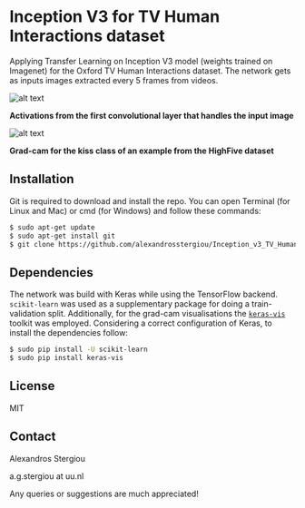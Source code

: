 # Inception V3 for TV Human Interactions dataset
Applying Transfer Learning on Inception V3 model (weights trained on Imagenet) for the Oxford TV Human Interactions dataset. The network gets as inputs images extracted every 5 frames from videos.

![alt text](https://github.com/alexandrosstergiou/Inception_v3_TV_Human_Interactions/blob/master/inception_v3_activations_vis/layer_1_conv2d_1.png "Layer_1_Conv_2D")

**Activations from the first convolutional layer that handles the input image**

![alt text](https://github.com/alexandrosstergiou/Inception_v3_TV_Human_Interactions/blob/master/images/Grad-cam_18f.png "Grad_cam")

**Grad-cam for the kiss class of an example from the HighFive dataset**

## Installation
Git is required to download and install the repo. You can open Terminal (for Linux and Mac) or cmd (for Windows) and follow these commands:
```sh
$ sudo apt-get update
$ sudo apt-get install git
$ git clone https://github.com/alexandrosstergiou/Inception_v3_TV_Human_Interactions.git
```

## Dependencies
The network was build with Keras while using the TensorFlow backend.  `scikit-learn` was used as a supplementary package for doing a train-validation split. Additionally, for the grad-cam visualisations the [`keras-vis`](https://github.com/raghakot/keras-vis) toolkit was employed. Considering a correct configuration of Keras, to install the dependencies follow:
```sh
$ sudo pip install -U scikit-learn
$ sudo pip install keras-vis
```

## License
MIT


## Contact
Alexandros Stergiou

a.g.stergiou at uu.nl

Any queries or suggestions are much appreciated!
